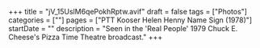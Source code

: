 +++
title = "jV_15UslM6qePokhRptw.avif"
draft = false
tags = ["Photos"]
categories = [""]
pages = ["PTT Kooser Helen Henny Name Sign (1978)"]
startDate = ""
description = "Seen in the 'Real People' 1979 Chuck E. Cheese's Pizza Time Theatre broadcast."
+++
